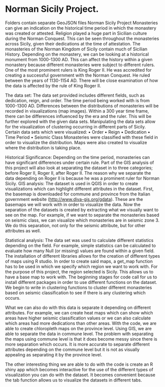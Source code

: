 # Norman Sicily Project. 
Folders contain separate GeoJSON files
Norman Sicily Project
	Monasteries can give an indication on the historical time period in which the monastery was created or attested. Religion played a huge part in Sicilian culture during the Norman Conquest. This can be seen throughout the monasteries across Sicily, given their dedications at the time of attestation. The monasteries of the Norman Kingdom of Sicily contain much of Sicilian History. Depending on the monastery, we can be looking at a historical monument from 1000-1300 AD. This can affect the history within a given monastery because different monasteries were subject to different rulers. One of the most prominent rulers is King Roger II. He was accredited for creating a successful government with the Norman Conquest. He ruled between the years of 1130-1154 AD. There will be close examination of how the data is affected by the rule of King Roger II. 

The data set:
	The data set provided includes different fields, such as dedication, reign, and order. The time period being worked with is from 1000-1300 AD. Differences between the distributions of monasteries will be recorded in visualizations (map images). Within a 300 year time frame, there can be differences influenced by the era and the ruler. This will be further explored with the given data sets. Manipulating the data sets allow for the visualization of clustering occurring in different parts of Sicily. 
Certain data sets which were visualized:
•	Order
•	Reign
•	Dedication
•	Time Period
•	Seismic Class
Monasteries were classified with these field in order to visualize the distribution. Maps were also created to visualize where the distribution is taking place. 

Historical Significance:
	Depending on the time period, monasteries can have significant differences under certain rule. Part of the GIS analysis of this project will also look at separating the dataset in to three categories; before Roger II, Roger II, after Roger II. The reason why we separate the data depending on Roger II is because he was a prominent ruler for Norman Sicily. 
GIS analysis:
	The dataset is used in QGIS in order to create visualizations which can highlight different attributes in the dataset. First, the basemap is downloaded for commune and province from the Italian government website (http://www.diva-gis.org/gdata). These are the basemaps we will work with in order to visualize the data. Now the separation of the datasets is created by extracting what we visually want to see on the map. For example, if we want to separate the monasteries based on seismic class, we can visualize which monasteries are in seismic zone 3. We do this separation, not only for the seismic attribute, but for other attributes as well. 

Statistical analysis:
	The data set was used to calculate different statistics depending on the field. For example, simple statistics can be calculated to evaluate how many Null (or missing) values are found within a given field. 
	The installation of different libraries allows for the creation of different types of maps using R studio. In order to create said maps, a get_map function has to be used in which we specify which region we want to work with. For the purpose of this project, the region selected is Sicily. This allows us to have a base map to work with. The beginning stages for code call for us to install different packages in order to use different functions on the dataset.
	We begin to write in clustering functions to cluster different monasteries based on seismic classification to see if there is any clustering which occurs. 

What we can also do with this data is separate it depending on different attributes. For example, we can create heat maps which can show which areas have higher seismic classification values or we can also calculate which areas had more dedications than other areas. With the code, we are able to create chloropleth maps on the province level. Using GIS, we are able to separate the data in commune level. The problem with separating the maps using commune level is that it does become messy since there is more separation which occurs. It is more accurate to separate different attributes depending on the commune level but it is not as visually appealing as separating it by the province level.  
 
The other interesting thing we are able to do with the code is create an R shiny app which becomes interactive for the use of the different types of visualization you can do with the dataset. It becomes convenient because the tab function allows us to visualize the datasets in different tabs. 
